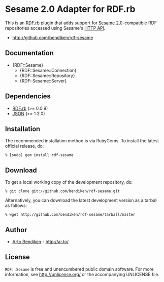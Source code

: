 Sesame 2.0 Adapter for RDF.rb
=============================

This is an [RDF.rb][] plugin that adds support for [Sesame 2.0][]-compatible
RDF repositories accessed using Sesame's [HTTP API][Sesame API].

* <http://github.com/bendiken/rdf-sesame>

Documentation
-------------

* {RDF::Sesame}
  * {RDF::Sesame::Connection}
  * {RDF::Sesame::Repository}
  * {RDF::Sesame::Server}

Dependencies
------------

* [RDF.rb](http://rubygems.org/gems/rdf) (>= 0.0.9)
* [JSON](http://rubygems.org/gems/json_pure) (>= 1.2.0)

Installation
------------

The recommended installation method is via RubyGems. To install the latest
official release, do:

    % [sudo] gem install rdf-sesame

Download
--------

To get a local working copy of the development repository, do:

    % git clone git://github.com/bendiken/rdf-sesame.git

Alternatively, you can download the latest development version as a tarball
as follows:

    % wget http://github.com/bendiken/rdf-sesame/tarball/master

Author
------

* [Arto Bendiken](mailto:arto.bendiken@gmail.com) - <http://ar.to/>

License
-------

`RDF::Sesame` is free and unencumbered public domain software. For more
information, see <http://unlicense.org/> or the accompanying UNLICENSE file.

[RDF.rb]:     http://rdf.rubyforge.org/
[Sesame 2.0]: http://www.openrdf.org/
[Sesame API]: http://www.openrdf.org/doc/sesame2/system/ch08.html
